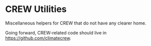 CREW Utilities
==============

Miscellaneous helpers for CREW that do not have any clearer home.

Going forward, CREW-related code should live in https://github.com/climatecrew.
